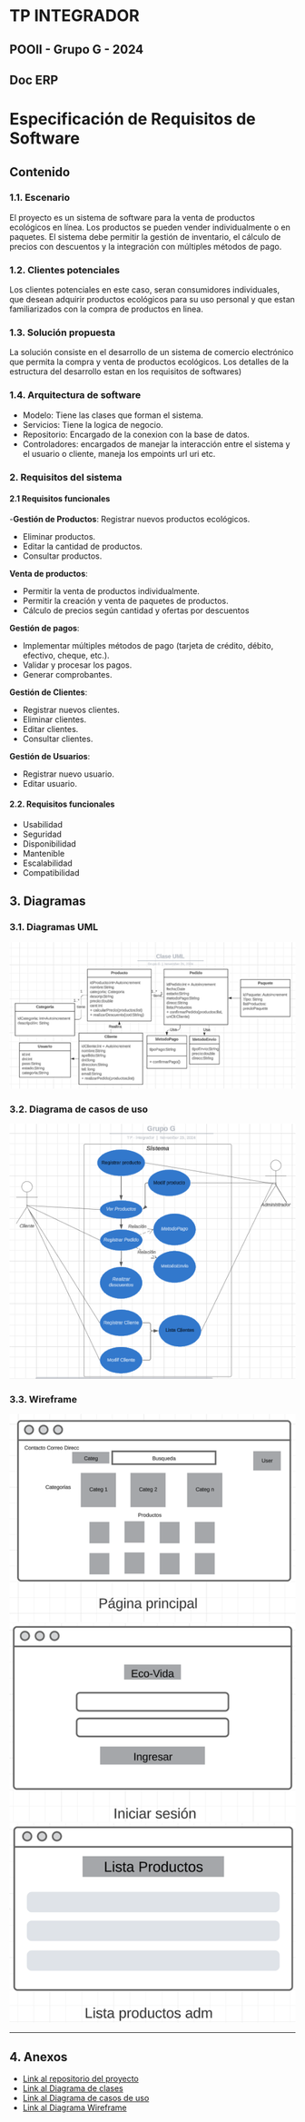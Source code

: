 # TP INTEGRADOR
## POOII - Grupo G - 2024

 ## Doc ERP
# Especificación de Requisitos de Software 

## Contenido
### 1.1. Escenario 
El proyecto es un sistema de software para la venta de productos ecológicos en línea. Los productos se pueden vender individualmente o en paquetes. El sistema debe permitir la
gestión de inventario, el cálculo de precios con descuentos y la integración con múltiples métodos de pago.

### 1.2. Clientes potenciales
Los clientes potenciales en este caso, seran consumidores individuales,
que desean adquirir productos ecológicos para su uso personal y que 
estan familiarizados con la compra de productos en linea.
### 1.3. Solución propuesta
La solución consiste en el desarrollo de un sistema de 
comercio electrónico que permita la compra y venta de productos ecológicos.
Los detalles de la estructura del desarrollo estan en los requisitos de softwares)
### 1.4. Arquitectura de software
- Modelo: Tiene las clases que forman el sistema.
- Servicios: Tiene la logica de negocio.
- Repositorio: Encargado de la conexion con la base de datos.
- Controladores:  encargados de manejar la interacción entre el sistema y el usuario o cliente, maneja los empoints url uri etc.

### 2. Requisitos del sistema
#### 2.1 Requisitos funcionales 
-**Gestión de Productos**:
Registrar nuevos productos ecológicos.
- Eliminar productos.
- Editar la cantidad de productos.
- Consultar productos.

**Venta de productos**:
- Permitir la venta de productos individualmente.
- Permitir la creación y venta de paquetes de productos.
- Cálculo de precios según cantidad y ofertas por descuentos

**Gestión de pagos**:
- Implementar múltiples métodos de pago (tarjeta de crédito, débito, efectivo, cheque, etc.).
- Validar y procesar los pagos.
- Generar comprobantes.

**Gestión de Clientes**:
- Registrar nuevos clientes.
- Eliminar clientes.
- Editar clientes.
- Consultar clientes.

**Gestión de Usuarios**:
- Registrar nuevo usuario.
- Editar usuario.



#### 2.2. Requisitos funcionales
- Usabilidad
- Seguridad
- Disponibilidad
- Mantenible
- Escalabilidad
- Compatibilidad



## 3. Diagramas
### 3.1. Diagramas UML
![uml.png](Diagramas%2Fuml.png)
### 3.2. Diagrama de casos de uso
![CasoU.png](Diagramas%2FCasoU.png)
### 3.3. Wireframe
![Wireframe Principal.png](Diagramas/Wireframe%20Principal.png)
![Wireframe log.png](Diagramas%2FWireframe%20log.png)
![Wireframe lista Prod.png](Diagramas%2FWireframe%20lista%20Prod.png)

---


## 4. Anexos
- [Link al repositorio del proyecto](https://github.com/krutkidaniel2020/TP-Integrador-POO-II-2024-Grupo-G)
- [Link al Diagrama de clases](https://lucid.app/lucidchart/3a95d578-62f8-4deb-970f-735bc61bd399/edit?invitationId=inv_274d60e4-6fa3-4efb-9a2c-bf391ce77002)
- [Link al Diagrama de casos de uso](https://lucid.app/lucidchart/1b27851e-6b6f-4e83-b1d2-3bb51eacdb22/edit?invitationId=inv_e99d1c86-608c-4823-8944-699316cdb3dd)
- [Link al Diagrama Wireframe](https://lucid.app/lucidchart/b21a08b5-faac-41d8-8677-d85988fbb925/edit?viewport_loc=58%2C-154%2C2310%2C1047%2C0_0&invitationId=inv_6d2672cb-c31e-4b3e-8581-e1fdc365a63f)